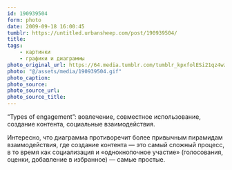 ```yaml
---
id: 190939504
form: photo
date: 2009-09-18 16:00:45
tumblr: https://untitled.urbansheep.com/post/190939504/
title:
tags:
    - картинки
    - графики и диаграммы
photo_original_url: https://64.media.tumblr.com/tumblr_kpxfolESi21qz4wzio1_500.gif
photo: "@/assets/media/190939504.gif"
photo_caption:
photo_source:
photo_source_url:
photo_source_title:
---
```


<p>“Types of engagement”: вовлечение, совместное использование, создание контента, социальные взаимодействия.</p>

<p>Интересно, что диаграмма противоречит более привычным пирамидам взаимодействия, где создание контента — это самый сложный процесс, в то время как социализация и «однокнопочное участие» (голосования, оценки, добавление в избранное) — самые простые.</p>
